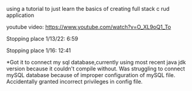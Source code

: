 using a tutorial to just learn the basics of creating full stack c rud application

youtube video: https://www.youtube.com/watch?v=O_XL9oQ1_To

Stopping place 1/13/22: 6:59

Stopping place 1/16: 12:41

*Got it to connect my sql database,currently using most recent java jdk version because it couldn't compile without. Was struggling to connect mySQL database because of improper configuration of mySQL file. Accidentally granted incorrect privileges in config file.
